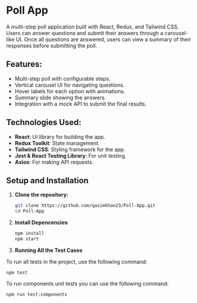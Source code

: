 # Poll App

A multi-step poll application built with React, Redux, and Tailwind CSS. Users can answer questions and submit their answers through a carousel-like UI. Once all questions are answered, users can view a summary of their responses before submitting the poll.

## Features:
- Multi-step poll with configurable steps.
- Vertical carousel UI for navigating questions.
- Hover labels for each option with animations.
- Summary slide showing the answers.
- Integration with a mock API to submit the final results.

## Technologies Used:
- **React**: UI library for building the app.
- **Redux Toolkit**: State management.
- **Tailwind CSS**: Styling framework for the app.
- **Jest & React Testing Library**: For unit testing.
- **Axios**: For making API requests.

## Setup and Installation

1. **Clone the repository:**

   ```bash
   git clone https://github.com/qasimkhan23/Poll-App.git
   cd Poll-App
2. **Install Depencencies**

     ```bash
     npm install
     npm start

3. **Running All the Test Cases**

To run all tests in the project, use the following command:

    npm test
To run components unit tests you can use the following command:

    npm run test:components
